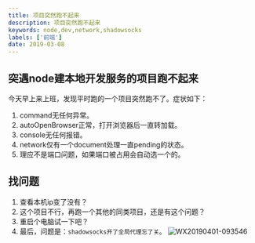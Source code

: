 ```yaml
---
title: 项目突然跑不起来
description: 项目突然跑不起来
keywords: node,dev,network,shadowsocks
labels: ['前端']
date: 2019-03-08
---
```


## 突遇node建本地开发服务的项目跑不起来
今天早上来上班，发现平时跑的一个项目突然跑不了。症状如下：
1. command无任何异常。
2. autoOpenBrowser正常，打开浏览器后一直转加载。
3. console无任何报错。
4. network仅有一个document处理一直pending的状态。
5. 理应不是端口问题，如果端口被占用会自动选一个的。

## 找问题
1. 查看本机ip变了没有？
2. 这个项目不行，再跑一个其他的同类项目，还是有这个问题？
3. 重启个电脑试一下吧？
4. 最后，问题是：`shadowsocks开了全局代理忘了关`。
![WX20190401-093546](https://user-images.githubusercontent.com/21136420/55298682-903d2d00-5461-11e9-8c7f-6cdb66b0dea2.png)
